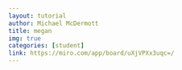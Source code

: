 ```yaml
---
layout: tutorial
author: Michael McDermott
title: megan
img: true
categories: [student]
link: https://miro.com/app/board/uXjVPXx3uqc=/
---
```

